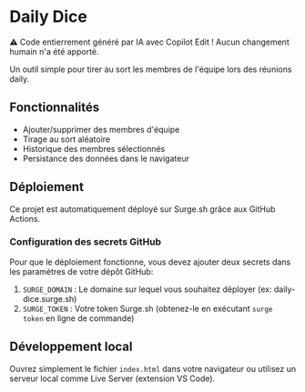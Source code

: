 # Daily Dice

:warning: Code entierrement généré par IA avec Copilot Edit ! Aucun changement humain n'a été apporté.

Un outil simple pour tirer au sort les membres de l'équipe lors des réunions daily.

## Fonctionnalités

- Ajouter/supprimer des membres d'équipe
- Tirage au sort aléatoire
- Historique des membres sélectionnés
- Persistance des données dans le navigateur

## Déploiement

Ce projet est automatiquement déployé sur Surge.sh grâce aux GitHub Actions.

### Configuration des secrets GitHub

Pour que le déploiement fonctionne, vous devez ajouter deux secrets dans les paramètres de votre dépôt GitHub:

1. `SURGE_DOMAIN` : Le domaine sur lequel vous souhaitez déployer (ex: daily-dice.surge.sh)
2. `SURGE_TOKEN` : Votre token Surge.sh (obtenez-le en exécutant `surge token` en ligne de commande)

## Développement local

Ouvrez simplement le fichier `index.html` dans votre navigateur ou utilisez un serveur local comme Live Server (extension VS Code).